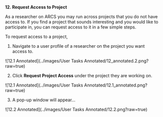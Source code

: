 **12. Request Access to Project**

As a researcher on ARCS you may run across projects that you do not have access to. If you find a project that sounds interesting and you would like to participate in, you can request access to it in a few simple steps.

To request access to a project,

1. Navigate to a user profile of a researcher on the project you want access to.

![12.1 Annotated](../images/User Tasks Annotated/12_annotated.2.png?raw=true)

2. Click **Request Project Access** under the project they are working on.

![12.1 Annotated](../images/User Tasks Annotated/12.1_annotated.png?raw=true)

3. A pop-up window will appear...

![12.2 Annotated](../images/User Tasks Annotated/12.2.png?raw=true)
